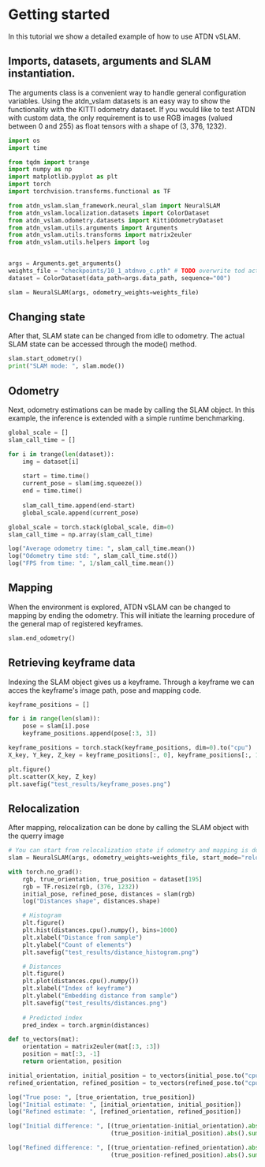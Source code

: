 # Getting started
In this tutorial we show a detailed example of how to use ATDN vSLAM.

## Imports, datasets, arguments and SLAM instantiation.
The arguments class is a convenient way to handle general configuration variables.
Using the atdn_vslam datasets is an easy way to show the functionality with the KITTI odometry dataset. If you would like to test ATDN with custom data, the only requirement is to use RGB images (valued between 0 and 255) as float tensors with a shape of (3, 376, 1232).

```python
import os
import time

from tqdm import trange
import numpy as np
import matplotlib.pyplot as plt
import torch
import torchvision.transforms.functional as TF

from atdn_vslam.slam_framework.neural_slam import NeuralSLAM
from atdn_vslam.localization.datasets import ColorDataset
from atdn_vslam.odometry.datasets import KittiOdometryDataset
from atdn_vslam.utils.arguments import Arguments
from atdn_vslam.utils.transforms import matrix2euler
from atdn_vslam.utils.helpers import log


args = Arguments.get_arguments()
weights_file = "checkpoints/10_1_atdnvo_c.pth" # TODO overwrite tod actual
dataset = ColorDataset(data_path=args.data_path, sequence="00")

slam = NeuralSLAM(args, odometry_weights=weights_file)
```

## Changing state
After that, SLAM state can be changed from idle to odometry. The actual SLAM state can be accessed through the mode() method.

```python
slam.start_odometry()
print("SLAM mode: ", slam.mode())
```

## Odometry
Next, odometry estimations can be made by calling the SLAM object. In this example, the inference is extended with a simple runtime benchmarking.

```python
global_scale = []
slam_call_time = []

for i in trange(len(dataset)):
    img = dataset[i]
    
    start = time.time()
    current_pose = slam(img.squeeze())
    end = time.time()
    
    slam_call_time.append(end-start)
    global_scale.append(current_pose)

global_scale = torch.stack(global_scale, dim=0)
slam_call_time = np.array(slam_call_time)

log("Average odometry time: ", slam_call_time.mean())
log("Odometry time std: ", slam_call_time.std())
log("FPS from time: ", 1/slam_call_time.mean())
```

## Mapping
When the environment is explored, ATDN vSLAM can be changed to mapping by ending the odometry. This will initiate the learning procedure of the general map of registered keyframes.

```python
slam.end_odometry()
```

## Retrieving keyframe data
Indexing the SLAM object gives us a keyframe. Through a keyframe we can acces the keyframe's image path, pose and mapping code.

```python
keyframe_positions = []

for i in range(len(slam)):
    pose = slam[i].pose
    keyframe_positions.append(pose[:3, 3])

keyframe_positions = torch.stack(keyframe_positions, dim=0).to("cpu")
X_key, Y_key, Z_key = keyframe_positions[:, 0], keyframe_positions[:, 1], keyframe_positions[:, 2]

plt.figure()
plt.scatter(X_key, Z_key)
plt.savefig("test_results/keyframe_poses.png")
```

## Relocalization
After mapping, relocalization can be done by calling the SLAM object with the querry image

```python
# You can start from relocalization state if odometry and mapping is done in a previous run
slam = NeuralSLAM(args, odometry_weights=weights_file, start_mode="relocalization")

with torch.no_grad():
    rgb, true_orientation, true_position = dataset[195]
    rgb = TF.resize(rgb, (376, 1232))
    initial_pose, refined_pose, distances = slam(rgb)
    log("Distances shape", distances.shape)

    # Histogram
    plt.figure()
    plt.hist(distances.cpu().numpy(), bins=1000)
    plt.xlabel("Distance from sample")
    plt.ylabel("Count of elements")
    plt.savefig("test_results/distance_histogram.png")

    # Distances
    plt.figure()
    plt.plot(distances.cpu().numpy())
    plt.xlabel("Index of keyframe")
    plt.ylabel("Embedding distance from sample")
    plt.savefig("test_results/distances.png")
    
    # Predicted index
    pred_index = torch.argmin(distances)

def to_vectors(mat):
    orientation = matrix2euler(mat[:3, :3])
    position = mat[:3, -1]
    return orientation, position

initial_orientation, initial_position = to_vectors(initial_pose.to("cpu"))
refined_orientation, refined_position = to_vectors(refined_pose.to("cpu"))

log("True pose: ", [true_orientation, true_position])
log("Initial estimate: ", [initial_orientation, initial_position])
log("Refined estimate: ", [refined_orientation, refined_position])

log("Initial difference: ", [(true_orientation-initial_orientation).abs().sum(), 
                             (true_position-initial_position).abs().sum()])

log("Refined difference: ", [(true_orientation-refined_orientation).abs().sum(), 
                             (true_position-refined_position).abs().sum()])
```
